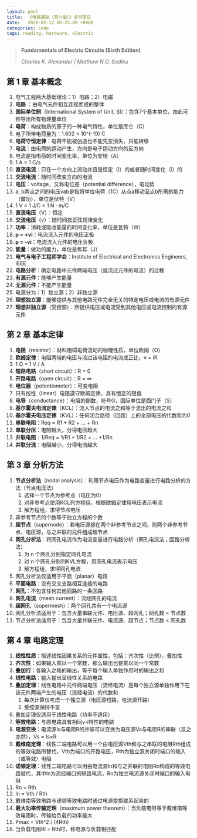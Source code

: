 ```yaml
---
layout: post
title:  《电路基础（第六版）》读书笔记
date:   2020-02-12 00:25:00 +0800
categories: code
tags: reading, hardware, electric
---
```






> **Fundamentals of Electric Circuits (Sixth Edition)**
>
> *Charies K. Alexander | Matthew N.O. Sadiku*



## 第 1 章	基本概念

1. 电气工程两大基础理论：1）电路；2）电磁
2. **电路** ：由电气元件相互连接而成的整体
3. **国际单位制**（International System of Unit, SI）：包含7个基本单位，由此可推导出所有物理量单位
4. **电荷**：构成物质的原子的一种电气特性，单位是库仑（C）
5. 电子所带电荷量为：1.602 × 10^(-19) C
6. **电荷守恒定律**：电荷不能被创造也不能凭空消失，只能转移
7. **电流**：由电荷的运动产生，方向是电子运动方向的反方向
8. 电流是指电荷的时间变化率，单位为安培（A）
9. 1 A = 1 C/s
10. **直流电流**：只在一个方向上流动并且是恒定（I）的或者随时间变化（i）的
11. **交流电流**：随时间改变方向的电流
12. **电压**：voltage，又称电位差（potential difference），电动势
13. a, b两点之间的电压vab是指将单位电荷（1C）从点a移动至点b所需的能力（做功），单位是伏特（V）
14. 1 V = 1 J/C = 1 N · m/C
15. **直流电压**（V）：恒定
16. **交流电压**（v）：随时间按正弦规律变化
17. **功率**：消耗或吸收能量的时间变化率，单位是瓦特（W）
18. **p = +vi**：电流流入元件的电压正极
19. **p = -vi**：电流流入元件的电压负极
20. **能量**：做功的能力，单位是焦耳（J）
21. **电气与电子工程师学会**：Institute of Electrical and Electronics Engineers, IEEE
22. **电路分析**：确定电路中元件两端电压（或流过元件的电流）的过程
23. **有源元件**：能够产生能量
24. **无源元件**：不能产生能量
25. 电源分为：1）独立源；2）非独立源
26. **理想独立源**：能够提供与其他电路元件完全无关的特定电压或电流的有源元件
27. **理想非独立源**（受控源）：所提供电压或电流受到其他电压或电流控制的有源元件

    

## 第 2 章	基本定律

1. **电阻**（resistor）：材料阻碍电荷流动的物理性质，单位欧姆（Ω）
2. **欧姆定律**：电阻两端的电压与流过该电阻的电流成正比，v = iR
3. 1 Ω  = 1 V / A
4. **短路电路**（short circuit）：R = 0
5. **开路电路**（open circuit）：R = ∞
6. **电位器**（potentiometer）：可变电阻
7. 只有线性（linear）电阻遵守欧姆定律，具有恒定的阻值
8. **电导**（conductance）：电阻的倒数，符号G，国际单位是西门子（S）
9. **基尔霍夫电流定律**（KCL）：流入节点的电流之和等于流出的电流之和
10. **基尔霍夫电压定律**（KVL）：任何闭合路径（回路）上的全部电压的代数和为0
11. **串联电阻**：Req = R1 + R2 + ... + Rn
12. **串联分压**：电阻越大，分得电压越大
13. **并联电阻**：1/Req = 1/R1 + 1/R2 + ... +1/Rn
14. **并联分流**：电阻越小，分得电流越大



## 第 3 章	分析方法

1. **节点分析法**（nodal analysis）：利用节点电压作为电路变量进行电路分析的方法（节点电压法）
   1. 选择一个节点为参考点（电压为0）
   2. 对非参考点使用KCL列方程组，根据欧姆定律用电压表示电流
   3. 解方程组，求得节点电压
2. 非参考节点的个数等于独立方程的个数
3. **超节点**（supernode）：若电压源接在两个非参考节点之间，则两个非参考节点、电压源，与之并联的元件组成超节点
4. **网孔分析法**：将网孔电流作为电流变量进行电路分析（网孔电流法；回路分析法）
   1. 为 n 个网孔分别指定网孔电流
   2. 对 n 个网孔分别列KVL方程，用网孔电流表示电压
   3. 解方程组，求得网孔电流
5. 网孔分析法仅适用于平面（planar）电路
6. **平面电路**：没有交叉支路相互连接的电路
7. **网孔**：不包含任何其他回路的一条回路
8. **网孔电流**（mesh current）：流经网孔的电流
9. **超网孔**（supermesh）：两个网孔共有一个电流源
10. 网孔分析法适用于：包含大量串联元件、电压源、超网孔；网孔数 < 节点数
11. 节点分析法适用于：包含大量并联元件、电流源、超节点；节点数 < 网孔数



## 第 4 章	电路定理

1. **线性性质**：描述线性因果关系的元件属性，包括：齐次性（比例），叠加性
2. **齐次性**：如果输入乘以一个常数，那么输出也要乘以同一个常数
3. **叠加行**：各输入之和的输出，等于每个输入单独作用时的输出之和
4. **线性电路**：输入输出呈线性关系的电路
5. **叠加定理**：线性电路中元件两端电压（流经电流）是每个独立源单独作用下在该元件两端产生的电压（流经电流）的代数和
   1. 每次计算仅考虑一个独立源（电压源短路，电流源开路）
   2. 受控源保持不变
6. 叠加定理仅适用于线性电路（功率不适用）
7. **等效电路**：与原电路具有相同v-i特性的电路
8. **电源变换**：电流源Is与电阻R的并联可以变换为电压源Vs与电阻R的串联（反之亦然），Vs = Is×R
9. **戴维南定理**：线性二端电路可以用一个由电压源Vth和与之串联的电阻Rth组成的等效电路所替代，Vth为端口的开路电压，Rth为独立源关闭时端口的输入（或等效）电阻
10. **诺顿定理**：线性二端电路可以用由电流源In和与之并联的电阻Rn构成的等效电路替代，其中In为流经端口的短路电流，Rn为独立电流源关闭时端口的输入电阻
11. Rn = Rth
12. In = Vth / Rth
13. 戴维南等效电路与诺顿等效电路时通过电源变换联系起来的
14. **最大功率传输定理**（maximum power theorem）：当负载电阻等于戴维南等效电阻时，传输给负载的功率最大
15. Pmax = Vth^2 / (4Rth)
16. 当负载电阻Rl = Rth时，称电源与负载相匹配

